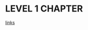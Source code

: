 # LEVEL 1 CHAPTER

[links](https://school.programmers.co.kr/learn/challenges?order=recent&page=1&levels=1)

